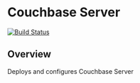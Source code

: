 # Couchbase Server

[![Build Status](https://travis-ci.org/spjmurray/puppet-couchbase_server.png?branch=master)](https://travis-ci.org/spjmurray/puppet-couchbase_server)

## Overview

Deploys and configures Couchbase Server
